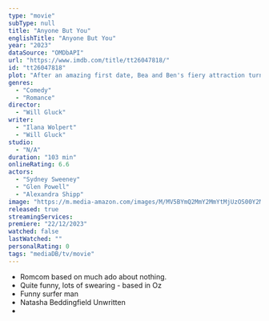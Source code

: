 ```yaml
---
type: "movie"
subType: null
title: "Anyone But You"
englishTitle: "Anyone But You"
year: "2023"
dataSource: "OMDbAPI"
url: "https://www.imdb.com/title/tt26047818/"
id: "tt26047818"
plot: "After an amazing first date, Bea and Ben's fiery attraction turns ice-cold--until they find themselves unexpectedly reunited at a destination wedding in Australia. So they do what any two mature adults would do: pretend to be a co..."
genres: 
  - "Comedy"
  - "Romance"
director: 
  - "Will Gluck"
writer: 
  - "Ilana Wolpert"
  - "Will Gluck"
studio: 
  - "N/A"
duration: "103 min"
onlineRating: 6.6
actors: 
  - "Sydney Sweeney"
  - "Glen Powell"
  - "Alexandra Shipp"
image: "https://m.media-amazon.com/images/M/MV5BYmQ2MmY2MmYtMjUzOS00Y2MyLWE4YmQtYzIzYWQ4OTdmMGU0XkEyXkFqcGdeQXVyMTUzMTg2ODkz._V1_SX300.jpg"
released: true
streamingServices: 
premiere: "22/12/2023"
watched: false
lastWatched: ""
personalRating: 0
tags: "mediaDB/tv/movie"
---
```


- Romcom based on much ado about nothing.
- Quite funny, lots of swearing - based in Oz
- Funny surfer man
- Natasha Beddingfield Unwritten
-